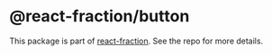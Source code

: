 # @react-fraction/button

This package is part of [react-fraction](https://github.com/tkeiyama/react-fraction). See the repo for more details.
